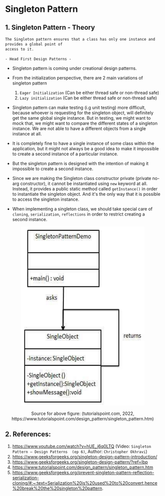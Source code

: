 # Singleton Pattern

## 1. Singleton Pattern - Theory

```
The Singleton pattern ensures that a class has only one instance and provides a global point of
access to it.

- Head First Design Patterns -
```

- Singleton pattern is coming under creational design patterns.


- From the initialization perspective, there are 2 main variations of singleton pattern
  1. `Eager Initialization` (Can be either thread safe or non-thread safe)
  2. `Lazy initialization` (Can be either thread safe or non-thread safe)


- Singleton pattern can make testing (i.g unit testing) more difficult, because whoever is 
requesting for the singleton object, will definitely get the same global single instance. But in 
testing, we might want to mock that, we might want to compare the different states of a singleton
instance. We are not able to have a different objects from a single instance at all.


- It is completely fine to have a single instance of some class within the application, but it might 
not always be a good idea to make it impossible to create a second instance of a particular instance.


- But the singleton pattern is designed with the intention of making it impossible to create a 
second instance.


- Since we are making the Singleton class constructor private (private no-arg constructor), it 
cannot be instantiated using `new` keyword at all. Instead, it provides a public static method 
called `getInstance()` in order to instantiate the singleton object. And it's the only way that 
it is possible to access the singleton instance.


- When implementing a singleton class, we should take special care of `cloning`, `serialization`,
`reflections` in order to restrict creating a second instance.

<div align="center">
  <img style="background-color:white;" alt="singleton pattern diagram" height="580"
    src="src/main/resources/images/singleton-pattern-diagram.png" 
    title="Singleton pattern diagram" width="400"/>
  <p>Source for above figure: (tutorialspoint.com, 2022, https://www.tutorialspoint.com/design_pattern/singleton_pattern.htm) </p>
</div>

## 2. References:

1. https://www.youtube.com/watch?v=hUE_j6q0LTQ (Video: `Singleton Pattern – Design Patterns 
(ep 6)`, Author: `Christopher Okhravi`)
2. https://www.geeksforgeeks.org/singleton-design-pattern-introduction/
3. https://www.geeksforgeeks.org/singleton-design-pattern/?ref=lbp
4. https://www.tutorialspoint.com/design_pattern/singleton_pattern.htm
5. https://www.geeksforgeeks.org/prevent-singleton-pattern-reflection-serialization-cloning/#:~:text=Serialization%20is%20used%20to%20convert,hence%20break%20the%20singleton%20pattern.
